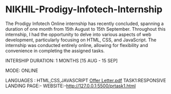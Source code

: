 # NIKHIL-Prodigy-Infotech-Internship
The Prodigy Infotech Online internship has recently concluded, spanning a duration of one month from 15th August to 15th September. Throughout this internship, I had the opportunity to delve into various aspects of web development, particularly focusing on HTML, CSS, and JavaScript. The internship was conducted entirely online, allowing for flexibility and convenience in completing the assigned tasks.

INTERSHIP DURATION: 1 MONTHS [15 AUG - 15 SEP]

MODE: ONLINE

LANGUAGES : HTML,CSS,JAVASCRIPT
[Offer Letter.pdf](https://github.com/user-attachments/files/16919946/Offer.Letter.pdf)
TASK1:RESPONSIVE LANDING PAGE:-
WEBSITE:-http://127.0.0.1:5500/prtask1.html
